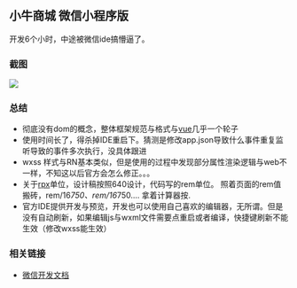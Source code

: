 小牛商城 微信小程序版
-------

开发6个小时，中途被微信ide搞懵逼了。  

### 截图

<img src="https://raw.githubusercontent.com/qdsang/weapp-niu-shop/master/image/screenshot.png">


### 总结

- 彻底没有dom的概念，整体框架规范与格式与[vue](https://vuejs.org/)几乎一个轮子
- 使用时间长了，得杀掉IDE重启下。猜测是修改app.json导致什么事件重复监听导致的事件多次执行，没具体跟进
- wxss 样式与RN基本类似，但是使用的过程中发现部分属性渲染逻辑与web不一样，不知这以后官方会怎么修正。。。
- 关于[rpx](https://mp.weixin.qq.com/debug/wxadoc/dev/framework/view/wxss.html?t=1475052055756)单位，设计稿按照640设计，代码写的rem单位。 照着页面的rem值搬砖，rem/16*750、rem/16*750.... 拿着计算器按.
- 官方IDE提供开发与预览，开发也可以使用自己喜欢的编辑器，无所谓。但是没有自动刷新，如果编辑js与wxml文件需要点重启或者编译，快捷键刷新不能生效（修改wxss能生效）


### 相关链接

- [微信开发文档](https://mp.weixin.qq.com/debug/wxadoc/dev/?t=1475052057024)
